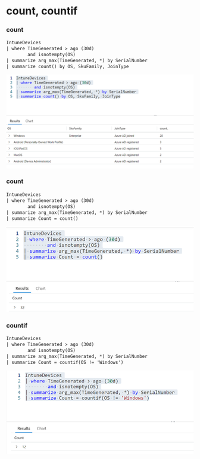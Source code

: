# count, countif

### count

```
IntuneDevices
| where TimeGenerated > ago (30d)
        and isnotempty(OS)
| summarize arg_max(TimeGenerated, *) by SerialNumber
| summarize count() by OS, SkuFamily, JoinType
```

![](<../../../.gitbook/assets/image (11) (1).png>)

### count

```
IntuneDevices
| where TimeGenerated > ago (30d)
        and isnotempty(OS)
| summarize arg_max(TimeGenerated, *) by SerialNumber
| summarize Count = count()
```

![](<../../../.gitbook/assets/image (9).png>)

### countif

```
IntuneDevices
| where TimeGenerated > ago (30d)
        and isnotempty(OS)
| summarize arg_max(TimeGenerated, *) by SerialNumber
| summarize Count = countif(OS != 'Windows')
```

![](<../../../.gitbook/assets/image (26) (1) (1).png>)
